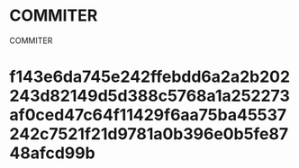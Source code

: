 # COMMITER
COMMITER






# f143e6da745e242ffebdd6a2a2b202243d82149d5d388c5768a1a252273af0ced47c64f11429f6aa75ba45537242c7521f21d9781a0b396e0b5fe8748afcd99b
